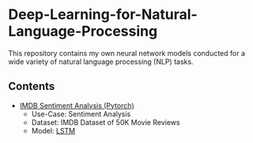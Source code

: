 # Deep-Learning-for-Natural-Language-Processing
This repository contains my own neural network models conducted for a wide variety of natural language processing (NLP) tasks.

## Contents
* [IMDB Sentiment Analysis (Pytorch)](https://github.com/JJerry12/Deep-Learning-for-Computer-Vision/blob/main/MNIST_classification/MNIST_pytorch.ipynb)
  * Use-Case: Sentiment Analysis
  * Dataset: IMDB Dataset of 50K Movie Reviews
  * Model: [LSTM](https://github.com/JJerry12/Deep-Learning-for-Computer-Vision/blob/main/MNIST_classification/model_CNN.py)


  
